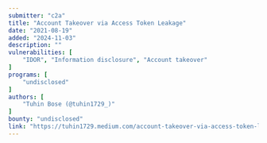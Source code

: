 ```yaml
---
submitter: "c2a"
title: "Account Takeover via Access Token Leakage"
date: "2021-08-19"
added: "2024-11-03"
description: ""
vulnerabilities: [
    "IDOR", "Information disclosure", "Account takeover"
]
programs: [
    "undisclosed"
]
authors: [
    "Tuhin Bose (@tuhin1729_)"
]
bounty: "undisclosed"
link: "https://tuhin1729.medium.com/account-takeover-via-access-token-leakage-687276953408"
---
```




